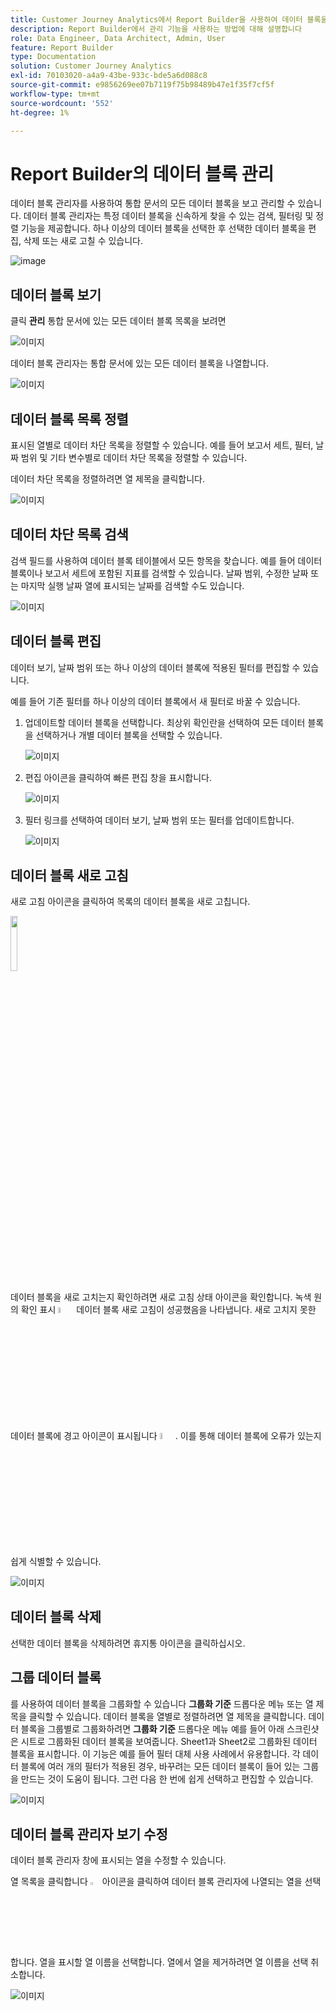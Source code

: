```yaml
---
title: Customer Journey Analytics에서 Report Builder을 사용하여 데이터 블록을 관리하는 방법
description: Report Builder에서 관리 기능을 사용하는 방법에 대해 설명합니다
role: Data Engineer, Data Architect, Admin, User
feature: Report Builder
type: Documentation
solution: Customer Journey Analytics
exl-id: 70103020-a4a9-43be-933c-bde5a6d088c8
source-git-commit: e9856269ee07b7119f75b98489b47e1f35f7cf5f
workflow-type: tm+mt
source-wordcount: '552'
ht-degree: 1%

---
```


# Report Builder의 데이터 블록 관리

데이터 블록 관리자를 사용하여 통합 문서의 모든 데이터 블록을 보고 관리할 수 있습니다. 데이터 블록 관리자는 특정 데이터 블록을 신속하게 찾을 수 있는 검색, 필터링 및 정렬 기능을 제공합니다. 하나 이상의 데이터 블록을 선택한 후 선택한 데이터 블록을 편집, 삭제 또는 새로 고칠 수 있습니다.

![image](./assets/image52.png)

## 데이터 블록 보기

클릭 **관리** 통합 문서에 있는 모든 데이터 블록 목록을 보려면


![이미지](./assets/image53.png)

데이터 블록 관리자는 통합 문서에 있는 모든 데이터 블록을 나열합니다. 

![이미지](./assets/image52.png)

## 데이터 블록 목록 정렬

표시된 열별로 데이터 차단 목록을 정렬할 수 있습니다. 예를 들어 보고서 세트, 필터, 날짜 범위 및 기타 변수별로 데이터 차단 목록을 정렬할 수 있습니다.

데이터 차단 목록을 정렬하려면 열 제목을 클릭합니다.

![이미지](./assets/image54.png)

## 데이터 차단 목록 검색

검색 필드를 사용하여 데이터 블록 테이블에서 모든 항목을 찾습니다. 예를 들어 데이터 블록이나 보고서 세트에 포함된 지표를 검색할 수 있습니다. 날짜 범위, 수정한 날짜 또는 마지막 실행 날짜 열에 표시되는 날짜를 검색할 수도 있습니다.

![이미지](./assets/image55.png)

## 데이터 블록 편집

데이터 보기, 날짜 범위 또는 하나 이상의 데이터 블록에 적용된 필터를 편집할 수 있습니다.

예를 들어 기존 필터를 하나 이상의 데이터 블록에서 새 필터로 바꿀 수 있습니다.

1. 업데이트할 데이터 블록을 선택합니다. 최상위 확인란을 선택하여 모든 데이터 블록을 선택하거나 개별 데이터 블록을 선택할 수 있습니다.

   ![이미지](./assets/image56.png)

1. 편집 아이콘을 클릭하여 빠른 편집 창을 표시합니다.

   ![이미지](./assets/image58.png)

1. 필터 링크를 선택하여 데이터 보기, 날짜 범위 또는 필터를 업데이트합니다.

   ![이미지](./assets/image59.png)

## 데이터 블록 새로 고침

새로 고침 아이콘을 클릭하여 목록의 데이터 블록을 새로 고칩니다.

<img src="./assets/refresh-icon.png" width="15%"/>

데이터 블록을 새로 고치는지 확인하려면 새로 고침 상태 아이콘을 확인합니다. 녹색 원의 확인 표시 <img src="./assets/refresh-success.png" width="5%"/> 데이터 블록 새로 고침이 성공했음을 나타냅니다. 새로 고치지 못한 데이터 블록에 경고 아이콘이 표시됩니다 <img src="./assets/refresh-failure.png" width="5%"/>.  이를 통해 데이터 블록에 오류가 있는지 쉽게 식별할 수 있습니다.


![이미지](./assets/image512.png)

## 데이터 블록 삭제

선택한 데이터 블록을 삭제하려면 휴지통 아이콘을 클릭하십시오.

## 그룹 데이터 블록

를 사용하여 데이터 블록을 그룹화할 수 있습니다 **그룹화 기준** 드롭다운 메뉴 또는 열 제목을 클릭할 수 있습니다. 데이터 블록을 열별로 정렬하려면 열 제목을 클릭합니다. 데이터 블록을 그룹별로 그룹화하려면 **그룹화 기준** 드롭다운 메뉴 예를 들어 아래 스크린샷은 시트로 그룹화된 데이터 블록을 보여줍니다. Sheet1과 Sheet2로 그룹화된 데이터 블록을 표시합니다.  이 기능은 예를 들어 필터 대체 사용 사례에서 유용합니다. 각 데이터 블록에 여러 개의 필터가 적용된 경우, 바꾸려는 모든 데이터 블록이 들어 있는 그룹을 만드는 것이 도움이 됩니다. 그런 다음 한 번에 쉽게 선택하고 편집할 수 있습니다.

![이미지](./assets/group-data-blocks.png)

## 데이터 블록 관리자 보기 수정

데이터 블록 관리자 창에 표시되는 열을 수정할 수 있습니다.


열 목록을 클릭합니다 <img src="./assets/image515.png" width="3%"/> 아이콘을 클릭하여 데이터 블록 관리자에 나열되는 열을 선택합니다. 열을 표시할 열 이름을 선택합니다. 열에서 열을 제거하려면 열 이름을 선택 취소합니다.

![이미지](./assets/image516.png)
